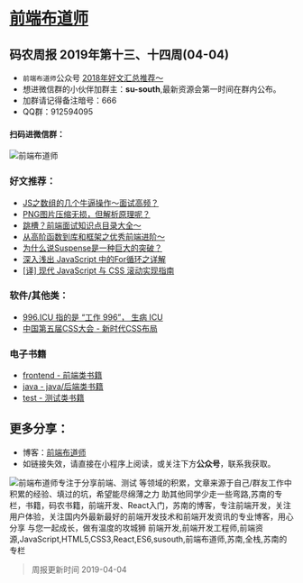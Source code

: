 
# [前端布道师](https://susouth.com/ "@IT·平头哥联盟，码农书籍，苏南的专栏")

##  码农周报 2019年第十三、十四周(04-04)

+ `前端布道师`公众号 [2018年好文汇总推荐～](https://mp.weixin.qq.com/s/-BA4X3ScSSpsZRrUCyTuBw)
+ 想进微信群的小伙伴加群主：**su-south**,最新资源会第一时间在群内公布。
+ 加群请记得备注暗号：666
+ QQ群：912594095
#### 扫码进微信群：
![前端布道师](https://user-images.githubusercontent.com/18324563/55072435-11916a00-50c6-11e9-86ff-b906d7040c2d.png)

### 好文推荐：
+ [JS之数组的几个牛逼操作～面试高频？](https://mp.weixin.qq.com/s/9vuD0o9yLIUMbfkA3rNHLQ)
+ [PNG图片压缩无损，但解析原理呢？](https://mp.weixin.qq.com/s/KHv-H4rXCQl_djykK-UG4A)
+ [跳槽？前端面试知识点目录大全～](https://mp.weixin.qq.com/s/B-5qfxNDtKtEtPMqLa9hqw "跳槽？前端面试知识点目录大全～")
+ [从高阶函数到库和框架之优秀前端进阶～](https://mp.weixin.qq.com/s/IPgp4qnmKbdM8j8JytSriQ)
+ [为什么说Suspense是一种巨大的突破？](https://mp.weixin.qq.com/s/q4TpXPYMDi3MGpHCLs7rHA)
+ [深入浅出 JavaScript 中的For循环之详解](https://mp.weixin.qq.com/s/t7cW7NucnarNAPyrmKwu_A "深入浅出 JavaScript 中的For循环之详解")
+ [[译] 现代 JavaScript 与 CSS 滚动实现指南](https://mp.weixin.qq.com/s/jsqJvPdS5GnWtXMu-daOJA "[译] 现代 JavaScript 与 CSS 滚动实现指南")

### 软件/其他类：
+ [996.ICU 指的是 “工作 996”， 生病 ICU ](https://github.com/996icu/996.ICU "996.ICU 指的是 “工作 996”， 生病 ICU 。在中国，这是程序员之间的一种自嘲的说法，意思是按照 996 的模式工作，那以后就得进 ICU 了。")
+ [中国第五届CSS大会 - 新时代CSS布局](https://www.yuque.com/cssconf/5th/hmzpxe "第五届CSS大会于2019年3月30日在深圳举办，本次大会由 W3C 联合w3ctech、前端圈举办。本次会议共邀请了 7 位演讲嘉宾出席演讲，他们分别是火狐浏览器工程师Brian Birtles，阿里巴巴前端技术专家大漠，css-doodle 作者袁川，《CSS世界》作者、阅文集团前端开发张鑫旭、阿里巴巴高级前端技术专家勾三股四、腾讯CDC高级前端开发陈在真和CSS排版领域专家陈慧晶。")

### 电子书籍
+ [frontend - 前端类书籍](../frontend "前端类电子书籍整理")
+ [java - java/后端类书籍](../java "java或后端开发人员电子书籍整理")
+ [test - 测试类书籍](../test "测试人员电子书籍整理")

## 更多分享：
+ 博客：[前端布道师](https://susouth.com "前端布道师")
+ 如链接失效，请直接在小程序上阅读，或关注下方**公众号**，联系我获取。

![前端布道师专注于分享前端、测试 等领域的积累，文章来源于自己/群友工作中积累的经验、填过的坑，希望能尽绵薄之力 助其他同学少走一些弯路,苏南的专栏，书籍，码农书籍，前端开发、React入门，苏南的博客，专注前端开发，关注用户体验，关注国内外最新最好的前端开发技术和前端开发资讯的专业博客，用心分享 与您一起成长，做有温度的攻城狮 前端开发,前端开发工程师,前端资源,JavaScript,HTML5,CSS3,React,ES6,susouth,前端布道师,苏南,全栈,苏南的专栏](https://user-images.githubusercontent.com/18324563/100540104-2b5d5a00-3276-11eb-90b4-1a8d6a4444b8.png "前端布道师")

> 周报更新时间 2019-04-04


